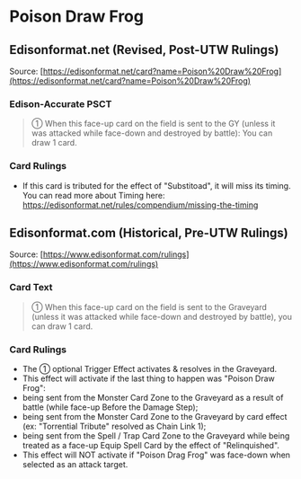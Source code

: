 # Poison Draw Frog

## Edisonformat.net (Revised, Post-UTW Rulings)

Source: [https://edisonformat.net/card?name=Poison%20Draw%20Frog](https://edisonformat.net/card?name=Poison%20Draw%20Frog)

### Edison-Accurate PSCT

> ① When this face-up card on the field is sent to the GY (unless it was attacked while face-down and destroyed by battle): You can draw 1 card.

### Card Rulings

*   If this card is tributed for the effect of "Substitoad", it will miss its timing.
You can read more about Timing here:
https://edisonformat.net/rules/compendium/missing-the-timing


## Edisonformat.com (Historical, Pre-UTW Rulings)

Source: [https://www.edisonformat.com/rulings](https://www.edisonformat.com/rulings)

### Card Text

> ① When this face-up card on the field is sent to the Graveyard (unless it was attacked while face-down and destroyed by battle), you can draw 1 card.

### Card Rulings

*   The ① optional Trigger Effect activates & resolves in the Graveyard.
*   This effect will activate if the last thing to happen was "Poison Draw Frog":
*   being sent from the Monster Card Zone to the Graveyard as a result of battle (while face-up Before the Damage Step);
*   being sent from the Monster Card Zone to the Graveyard by card effect (ex: "Torrential Tribute" resolved as Chain Link 1);
*   being sent from the Spell / Trap Card Zone to the Graveyard while being treated as a face-up Equip Spell Card by the effect of "Relinquished".
*   This effect will NOT activate if "Poison Drag Frog" was face-down when selected as an attack target.


